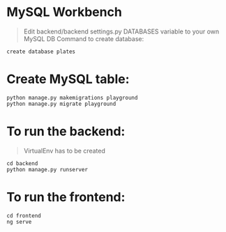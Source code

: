 # MySQL Workbench
>Edit backend/backend settings.py DATABASES variable to your own MySQL DB
Command to create database:
```
create database plates
```

# Create MySQL table: 
```
python manage.py makemigrations playground
python manage.py migrate playground
```

# To run the backend:
> VirtualEnv has to be created
```
cd backend
python manage.py runserver
```
# To run the frontend:
```
cd frontend
ng serve
```

